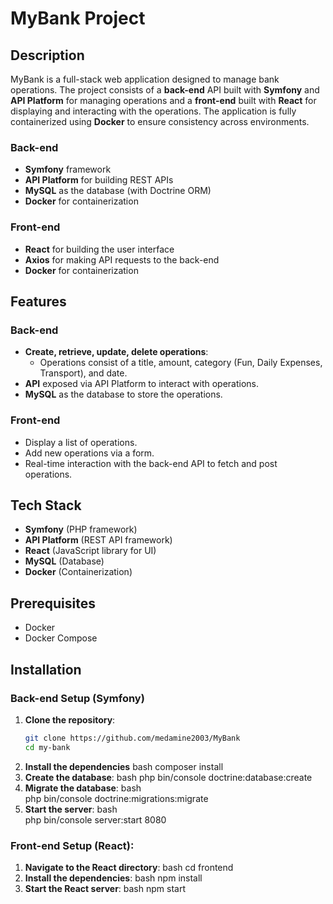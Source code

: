 # MyBank Project

## Description

MyBank is a full-stack web application designed to manage bank operations. The project consists of a **back-end** API built with **Symfony** and **API Platform** for managing operations and a **front-end** built with **React** for displaying and interacting with the operations. The application is fully containerized using **Docker** to ensure consistency across environments.

### Back-end

- **Symfony** framework
- **API Platform** for building REST APIs
- **MySQL** as the database (with Doctrine ORM)
- **Docker** for containerization

### Front-end

- **React** for building the user interface
- **Axios** for making API requests to the back-end
- **Docker** for containerization

## Features

### Back-end
- **Create, retrieve, update, delete operations**:
  - Operations consist of a title, amount, category (Fun, Daily Expenses, Transport), and date.
- **API** exposed via API Platform to interact with operations.
- **MySQL** as the database to store the operations.
  
### Front-end
- Display a list of operations.
- Add new operations via a form.
- Real-time interaction with the back-end API to fetch and post operations.

## Tech Stack

- **Symfony** (PHP framework)
- **API Platform** (REST API framework)
- **React** (JavaScript library for UI)
- **MySQL** (Database)
- **Docker** (Containerization)

## Prerequisites

- Docker
- Docker Compose

## Installation

### Back-end Setup (Symfony)

1. **Clone the repository**:
   ```bash
   git clone https://github.com/medamine2003/MyBank
   cd my-bank
2. **Install the dependencies**
bash 
composer install
3. **Create the database**:
bash
php bin/console doctrine:database:create
4. **Migrate the database**:
bash  
php bin/console doctrine:migrations:migrate
5. **Start the server**:
bash  
php bin/console server:start 8080
### Front-end Setup (React):
1. **Navigate to the React directory**:
bash
cd frontend
2. **Install the dependencies**:
bash
npm install
3. **Start the React server**:
bash
npm start
